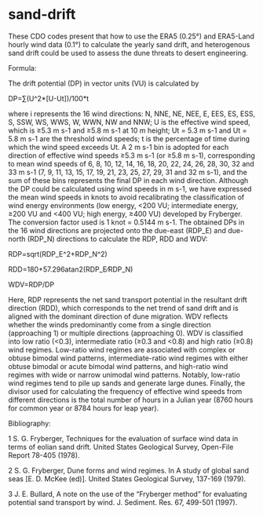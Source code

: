 # sand-drift
These CDO codes present that how to use the ERA5 (0.25°) and ERA5-Land hourly wind data (0.1°) to calculate the yearly sand drift, and heterogenous sand drift could be used to assess the dune threats to desert engineering.


Formula:

The drift potential (DP) in vector units (VU) is calculated by

DP=∑(U^2*[U-Ut])/100*t

where i represents the 16 wind directions: N, NNE, NE, NEE, E, EES, ES, ESS, S, SSW, WS, WWS, W, WWN, NW and NNW; U is the effective wind speed, which is ≥5.3 m s-1 and ≥5.8 m s-1 at 10 m height; Ut = 5.3 m s-1 and Ut = 5.8 m s-1 are the threshold wind speeds; t is the percentage of time during which the wind speed exceeds Ut. A 2 m s-1 bin is adopted for each direction of effective wind speeds ≥5.3 m s-1 (or ≥5.8 m s-1), corresponding to mean wind speeds of 6, 8, 10, 12, 14, 16, 18, 20, 22, 24, 26, 28, 30, 32 and 33 m s-1 (7, 9, 11, 13, 15, 17, 19, 21, 23, 25, 27, 29, 31 and 32 m s-1), and the sum of these bins represents the final DP in each wind direction. Although the DP could be calculated using wind speeds in m s-1, we have expressed the mean wind speeds in knots to avoid recalibrating the classification of wind energy environments (low energy, <200 VU; intermediate energy, ≥200 VU and <400 VU; high energy, ≥400 VU) developed by Fryberger. The conversion factor used is 1 knot = 0.5144 m s-1. The obtained DPs in the 16 wind directions are projected onto the due-east (RDP_E) and due-north (RDP_N) directions to calculate the RDP, RDD and WDV: 

RDP=sqrt(RDP_E^2+RDP_N^2)

RDD=180+57.296atan2⁡(RDP_E⁄RDP_N)

WDV=RDP/DP

Here, RDP represents the net sand transport potential in the resultant drift direction (RDD), which corresponds to the net trend of sand drift and is aligned with the dominant direction of dune migration. WDV reflects whether the winds predominantly come from a single direction (approaching 1) or multiple directions (approaching 0). WDV is classified into low ratio (<0.3), intermediate ratio (≥0.3 and <0.8) and high ratio (≥0.8) wind regimes. Low-ratio wind regimes are associated with complex or obtuse bimodal wind patterns, intermediate-ratio wind regimes with either obtuse bimodal or acute bimodal wind patterns, and high-ratio wind regimes with wide or narrow unimodal wind patterns. Notably, low-ratio wind regimes tend to pile up sands and generate large dunes. Finally, the divisor used for calculating the frequency of effective wind speeds from different directions is the total number of hours in a Julian year (8760 hours for common year or 8784 hours for leap year).


Bibliography:

1	S. G. Fryberger, Techniques for the evaluation of surface wind data in terms of eolian sand drift. United States Geological Survey, Open-File Report 78-405 (1978).

2	S. G. Fryberger, Dune forms and wind regimes. In A study of global sand seas [E. D. McKee (ed)]. United States Geological Survey, 137-169 (1979).

3	J. E. Bullard, A note on the use of the “Fryberger method” for evaluating potential sand transport by wind. J. Sediment. Res. 67, 499-501 (1997).

